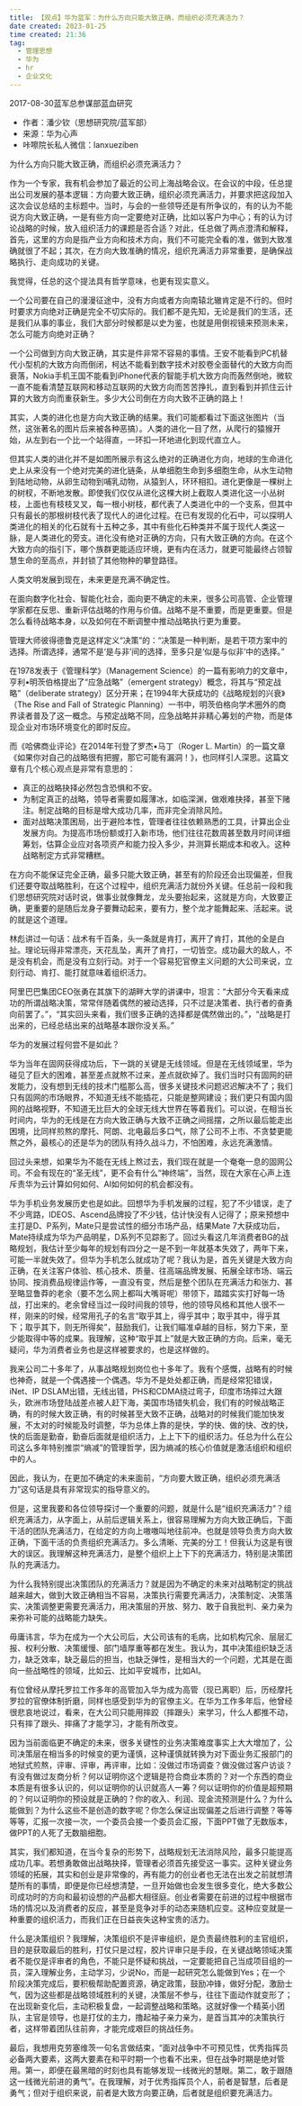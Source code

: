 ```yaml
---
title: 【观点】华为蓝军：为什么方向只能大致正确，而组织必须充满活力？   
date created: 2023-01-25  
time created: 21:36  
tag:   
  - 管理思想   
  - 华为   
  - hr   
  - 企业文化  
---
```


2017-08-30蓝军总参谋部蓝血研究  
- 作者：潘少钦（思想研究院/蓝军部）  
- 来源：华为心声  
- 咔嚓院长私人微信：lanxueziben  

为什么方向只能大致正确，而组织必须充满活力？  

作为一个专家，我有机会参加了最近的公司上海战略会议。在会议的中段，任总提出公司发展的基本逻辑：方向要大致正确，组织必须充满活力，并要求把这段加入这次会议总结的主标题中。当时，与会的一些领导还是有所争议的，有的认为不能说方向大致正确，一是有些方向一定要绝对正确，比如以客户为中心；有的认为讨论战略的时候，放入组织活力的课题是否合适？对此，任总做了两点澄清和解释，首先，这里的方向是指产业方向和技术方向，我们不可能完全看的准，做到大致准确就很了不起；其次，在方向大致准确的情况，组织充满活力非常重要，是确保战略执行、走向成功的关键。  

我觉得，任总的这个提法具有哲学意味，也更有现实意义。  

一个公司要在自己的漫漫征途中，没有方向或者方向南辕北辙肯定是不行的。但时时要求方向绝对正确是完全不切实际的。我们都不是先知，无论是我们的生活，还是我们从事的事业，我们大部分时候都是以史为鉴，也就是用倒视镜来预测未来，怎么可能方向绝对正确？  

一个公司做到方向大致正确，其实是件非常不容易的事情。王安不能看到PC机替代小型机的大致方向而倒闭，柯达不能看到数字技术对胶卷全面替代的大致方向而衰落，Nokia手机王国不能看到iPhone代表的智能手机大致方向而轰然倒地，微软一直不能看清楚互联网和移动互联网的大致方向而苦苦挣扎，直到看到并抓住云计算的大致方向而重获新生。多少大公司倒在方向大致不正确的路上！  

其实，人类的进化也是方向大致正确的结果。我们可能都看过下面这张图片（当然，这张著名的图片后来被各种恶搞）。人类的进化一目了然，从爬行的猿猴开始，从左到右一个比一个站得直，一环扣一环地进化到现代直立人。  

但其实人类的进化并不是如图所展示有这么绝对的正确进化方向，地球的生命进化史上从来没有一个绝对完美的进化链条，从单细胞生命到多细胞生命，从水生动物到陆地动物，从卵生动物到哺乳动物，从猿到人，环环相扣。进化更像是一棵树上的树杈，不断地发散。即使我们仅仅从进化这棵大树上截取人类进化这一小丛树枝，上面也有枝枝叉叉，每一根小树枝，都代表了人类进化中的一个支系，但其中只有最长的那根树枝代表了现代人的进化过程。在已有发现的化石中，可以探明人类进化的相关的化石就有十五种之多，其中有些化石种类并不属于现代人类这一脉，是人类进化的旁支。进化没有绝对正确的方向，只有大致正确的方向。在这个大致方向的指引下，哪个族群更能适应环境，更有内在活力，就更可能最终占领智慧生命的至高点，并封锁了其他物种的攀登路径。  

人类文明发展到现在，未来更是充满不确定性。  

在面向数字化社会、智能化社会，面向更不确定的未来，很多公司高管、企业管理学家都在反思、重新评估战略的作用与价值。战略不是不重要，而是更重要。但是怎么看待战略本身，以及如何在不断调整中推动战略执行更为重要。  

管理大师彼得德鲁克是这样定义“决策”的：“决策是一种判断，是若干项方案中的选择。所谓选择，通常不是‘是与非’间的选择，至多只是‘似是与似非’中的选择。”  

在1978发表于《管理科学》（Management Science）的一篇有影响力的文章中，亨利•明茨伯格提出了“应急战略”（emergent strategy）概念，将其与“预定战略”（deliberate strategy）区分开来；在1994年大获成功的《战略规划的兴衰》（The Rise and Fall of Strategic Planning）一书中，明茨伯格向学术圈外的商界读者普及了这一概念。与预定战略不同，应急战略并非精心筹划的产物，而是体现企业对市场环境变化的即时反应。  

而《哈佛商业评论》在2014年刊登了罗杰•马丁（Roger L. Martin）的一篇文章《如果你对自己的战略很有把握，那它可能有漏洞！》，也同样引人深思。这篇文章有几个核心观点是非常有意思的：  
- 真正的战略抉择必然包含恐惧和不安。  
- 为制定真正的战略，领导者需要如履薄冰，如临深渊，做艰难抉择，甚至下赌注。制定战略的目标是增大成功几率，而非完全消除风险。  
- 面对战略决策困局，出于避险本性，管理者往往依赖熟悉的工具，计算出企业发展方向。为提高市场份额或打入新市场，他们往往花数周甚至数月时间详细筹划，估算企业应对各项资产和能力投入多少，并测算长期成本和收入。这种战略制定方式非常糟糕。  

在方向不能保证完全正确，最多只能大致正确，甚至有的阶段还会出现偏差，但我们还要夺取战略胜利，在这个过程中，组织充满活力就份外关键。任总前一段和我们思想研究院对话时说，做事业就像舞龙，龙头要抬起来，这就是方向，大致要正确，更重要的是随后龙身子要舞动起来，要有力，整个龙才能舞起来、活起来。说的就是这个道理。  

林彪讲过一句话：战术有千百条，头一条就是肯打，离开了肯打，其他的全是白扯。理论玩得非常漂亮，天花乱坠，离开了肯打，一切皆空。成功最大的敌人，不是没有机会，而是没有立刻行动。对于一个容易犯官僚主义问题的大公司来说，立刻行动、肯打、能打就意味着组织活力。  

阿里巴巴集团CEO张勇在其旗下的湖畔大学的讲课中，坦言：“大部分今天看来成功的所谓战略决策，常常伴随着偶然的被动选择，只不过是决策者、执行者的奋勇向前罢了。”，“其实回头来看，我们很多正确的选择都是偶然做出的。”，“战略是打出来的，已经总结出来的战略基本跟你没关系。”  

华为的发展过程何尝不是如此？  

华为当年在固网获得成功后，下一跳的关键是无线领域。但是在无线领域里，华为碰见了巨大的困难，甚至差点就熬不过来，差点就砍掉了。我们当时只有固网的研发能力，没有想到无线的技术门槛那么高，很多关键技术问题迟迟解决不了；我们只有固网的市场眼界，不知道无线不能插花，只能是整网建设；我们更只有国内固网的战略视野，不知道无比巨大的全球无线大世界在等着我们。可以说，在相当长时间内，华为的无线是在方向大致正确与大致不正确之间摇摆，之所以最后能走出困境，比同样煎熬的摩托、阿朗、北电最后多口气，除了公司不上市、不贪婪更能熬之外，最核心的还是华为的团队有持久战斗力，不怕困难，永远充满激情。  

回过头来想，如果华为不能在无线上熬过去，我们现在就是一个奄奄一息的固网公司。不会有现在的“圣无线”，更不会有什么“神终端”，当然，现在大家在心声上连斥责华为云计算如何如何、AI如何如何的机会都没有。  

华为手机业务发展历史也是如此。回想华为手机发展的过程，犯了不少错误，走了不少弯路，IDEOS、Ascend品牌投了不少钱，估计快没有人记得了；原来预想中主打是D、P系列，Mate只是尝试性的细分市场产品，结果Mate 7大获成功后，Mate持续成为华为产品明星，D系列不见踪影了。回过头看这几年消费者BG的战略规划，我估计至少每年的规划有四分之一是不到一年就基本失效了，两年下来，可能一半就失效了。但华为手机怎么就成功了呢？我认为是，首先关键是大致方向正确，在关注客户体验、核心技术、质量、往高端品牌发展、拓展全球市场、端云协同、按消费品规律运作等，一直没有变，然后是整个团队在充满活力和张力、甚至略显鲁莽的老余（要不怎么网上都叫大嘴哥呢）带领下，踏踏实实打好每一场战，打出来的。老余曾经当过一段时间我的领导，他的领导风格和其他人很不一样，刚来的时候，经常用孔子的名言“取乎其上，得乎其中；取乎其中，得乎其下；取乎其下，则无所得矣”，鼓励我们，让我们瞄准卓越的目标，努力下来，至少能取得中等的成果。我理解，这种“取乎其上”就是大致正确的方向。后来，毫无疑问，华为消费者业务也是这样被要求的，也是这样做的。  

我来公司二十多年了，从事战略规划岗位也十多年了。我有个感慨，战略有的时候也神奇，就是一个偶遇接一个偶遇。华为不是处处都正确，而是经常犯错误，iNet、IP DSLAM出错，无线出错，PHS和CDMA绕过弯子，印度市场摔过大跟头，欧洲市场登陆战差点被人赶下海，美国市场错失机会，我们有的时候战略正确，有的时候大致正确，有的时候甚至大致不正确，战略对的时候我们能加快发展，不太对的时候能及时调整，华为总体上靠的是快，学的快、做的快、改的快，快的后面是勤奋，勤奋后面就是组织活力，上上下下的组织活力。任总为什么在公司这么多年特别推崇“熵减”的管理哲学，因为熵减的核心价值就是激活组织和组织中的人。  

因此，我认为，在更加不确定的未来面前，“方向要大致正确，组织必须充满活力”这句话是具有非常现实的指导意义的。  

但是，这里我要和各位领导探讨一个重要的问题，就是什么是“组织充满活力”？组织充满活力，从字面上，从前后逻辑关系上，很容易理解为方向大致正确后，下面干活的团队充满活力，在给定的方向上嗷嗷叫地往前冲。也就是领导负责方向大致正确，下面干活的负责组织充满活力。多么清晰、完美的分工！但我认为这是有很大的误区。我理解这种充满活力，是整个组织上上下下的充满活力，特别是决策团队的充满活力。  

为什么我特别提出决策团队的充满活力？就是因为不确定的未来对战略制定的挑战越来越大，做到大致正确相当不容易，决策执行需要充满活力，决策制定、决策落实、决策调整更需要充满活力，用决策层的开放、努力、敢于自我批判、亲力亲为来弥补可能的战略能力缺失。  

毋庸讳言，华为在成为一个大公司后，大公司该有的毛病，比如机构冗余、层层汇报、权利分散、决策缓慢、部门墙厚重等都在发生。我认为，其中决策组织缺乏活力，缺乏效率，缺乏最后的担当，也缺乏弹性，是相当大的一个问题，尤其是在面向一些战略性的领域，比如云、比如平安城市，比如AI。  

有位曾经从摩托罗拉工作多年的高管加入华为成为高管（现已离职）后，历经摩托罗拉的官僚体制折磨，同样也感受到华为的官僚主义。在华为工作多年后，他曾经很悲哀地说过，看来，在大公司只能用摔跤（摔跟头）来学习，什么人都推不动，只有摔了跟头、摔痛了才能学习，才能有所改变。  

因为当前面临更不确定的未来，很多关键性的业务决策难度事实上大大增加了，公司决策层在相当多的时候变的更为谨慎，这种谨慎就转换为对下面业务汇报部门的地狱式煎熬，评审、评审，再评审，比如：没做过市场调查？做没做过客户访谈？有没有做过友商分析？何以证明你这个逻辑是符合商业本质的？对一个东西的商业本质是有很多认识的，何以证明你的认识就高人一筹？何以证明你的价值是超预期的？何以证明你的预设就是正确的？你的收入、利润、现金流预测是什么？为什么能做到？为什么这些不是创造的数字呢？你怎么保证出现偏差之后进行调整？等等等等，汇报一次接一次，一个委员会接一个委员会汇报，下面PPT做了无数版本，做PPT的人死了无数脑细胞。  

其实，我们都知道，在当今复杂的形势下，战略规划无法消除风险，最多只能提高成功几率。若想勇敢做出战略抉择，管理者必须首先接受这一事实。这种关键业务领域的拓展，其实和创业是非常像的，再有能力的创业者也无法在出发之前就想清楚所有的事情，即便是你已经想清楚，一旦开始做也会发生很多变化，绝大多数公司成功时的方向和最初设想的产品都大相径庭。创业者需要在前进的过程中根据市场的情况以及消费者的反应，甚至是竞争对手的动态来随机应变。这种应变就是一种重要的组织活力，而我们正在日益丧失这种宝贵的活力。  

什么是决策组织？我理解，决策组织不是评审组织，是负责最终胜利的主官组织，目的是获取最后的胜利，打仗只是过程，胶片评审只是手段，在关键战略领域决策者不能仅是评审者的角色，不能只是怀疑和挑战，一定要能把自己当成项目组的一员，深入理解业务，主动学习，少说No，而是一起研究怎么能做到Yes；在一个阶段决策完成后，要积极帮助配置资源，确定政策，鼓励冲锋，做好分配，激励士气，因为这些都是战略领域胜利的关键，决策层不参与，往往下面动作就变形了；在出现新变化后，主动积极复盘，一起调整战略和策略。这就好像一个精英小团队，主官是领导，也是打仗的主力，撸起袖子亲力亲为，是首当其冲的决策执行者，这样带着团队往前奔，才能完成艰巨的挑战任务。  

最后，我想用克劳塞维茨一句名言做结束，“面对战争中不可预见性，优秀指挥员必备两大要素，这两大要素在和平时期一个也看不出来，但在战争时期是绝对管用。第一，即便在最黑暗的时刻也具有能够发现一线微光的慧眼。第二，敢于跟随这一线微光前进的勇气”。在我理解，对于优秀指挥员个人，前者是智慧，后者是勇气；但对于组织来说，前者是大致方向要正确，后者就是组织要充满活力。  